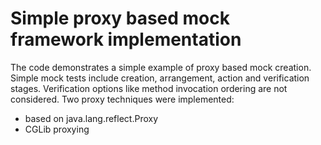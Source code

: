 # Simple proxy based mock framework implementation

The code demonstrates a simple example of proxy based mock creation.
Simple mock tests include creation, arrangement, action and verification
stages. Verification options like method invocation ordering are not considered.
Two proxy techniques were implemented:
- based on java.lang.reflect.Proxy
- CGLib proxying
